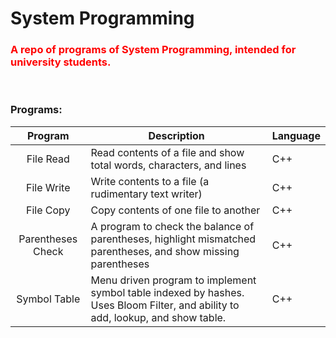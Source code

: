 # System Programming

### <font color = "red"> A repo of programs of System Programming, intended for university students.</font>

<br>

### Programs:

| Program | Description | Language |
|:-------:|-------------|----------|
|  File Read      |Read contents of a file and show total words, characters, and lines          | C++ |
|   File Write      |Write contents to a file (a rudimentary text writer)              | C++          |
|   File Copy      |Copy contents of one file to another             | C++          |
|Parentheses Check|A program to check the balance of parentheses, highlight mismatched parentheses, and show missing parentheses|C++|
|Symbol Table|Menu driven program to implement symbol table indexed by hashes. Uses Bloom Filter, and ability to add, lookup, and show table.|C++|
